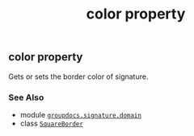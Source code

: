 ﻿---
title: color property
second_title: GroupDocs.Signature for Python via .NET API References
description: 
type: docs
url: /python-net/groupdocs.signature.domain/squareborder/color/
is_root: false
weight: 40
---

## color property


Gets or sets the border color of signature.

### See Also
* module [`groupdocs.signature.domain`](../../)
* class [`SquareBorder`](/signature/python-net/groupdocs.signature.domain/squareborder)
